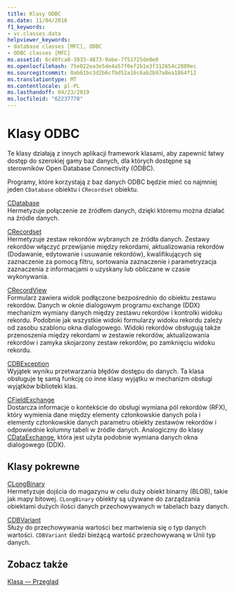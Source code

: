 ```yaml
---
title: Klasy ODBC
ms.date: 11/04/2016
f1_keywords:
- vc.classes.data
helpviewer_keywords:
- database classes [MFC], ODBC
- ODBC classes [MFC]
ms.assetid: 6c40fca8-3033-4873-9abe-7f51725de0e0
ms.openlocfilehash: 75e022ea3e5de4a57f0ef2b1e3f312654c2889ec
ms.sourcegitcommit: 0ab61bc3d2b6cfbd52a16c6ab2b97a8ea1864f12
ms.translationtype: MT
ms.contentlocale: pl-PL
ms.lasthandoff: 04/23/2019
ms.locfileid: "62237778"
---
```

# <a name="odbc-classes"></a>Klasy ODBC

Te klasy działają z innych aplikacji framework klasami, aby zapewnić łatwy dostęp do szerokiej gamy baz danych, dla których dostępne są sterowników Open Database Connectivity (ODBC).

Programy, które korzystają z baz danych ODBC będzie mieć co najmniej jeden `CDatabase` obiektu i `CRecordset` obiektu.

[CDatabase](../mfc/reference/cdatabase-class.md)<br/>
Hermetyzuje połączenie ze źródłem danych, dzięki któremu można działać na źródle danych.

[CRecordset](../mfc/reference/crecordset-class.md)<br/>
Hermetyzuje zestaw rekordów wybranych ze źródła danych. Zestawy rekordów włączyć przewijanie między rekordami, aktualizowania rekordów (Dodawanie, edytowanie i usuwanie rekordów), kwalifikujących się zaznaczenie za pomocą filtru, sortowania zaznaczenie i parametryzacja zaznaczenia z informacjami o uzyskany lub obliczane w czasie wykonywania.

[CRecordView](../mfc/reference/crecordview-class.md)<br/>
Formularz zawiera widok podłączone bezpośrednio do obiektu zestawu rekordów. Danych w oknie dialogowym programu exchange (DDX) mechanizm wymiany danych między zestawu rekordów i kontrolki widoku rekordu. Podobnie jak wszystkie widoki formularzy widoku rekordu zależy od zasobu szablonu okna dialogowego. Widoki rekordów obsługują także przenoszenia między rekordami w zestawie rekordów, aktualizowania rekordów i zamyka skojarzony zestaw rekordów, po zamknięciu widoku rekordu.

[CDBException](../mfc/reference/cdbexception-class.md)<br/>
Wyjątek wyniku przetwarzania błędów dostępu do danych. Ta klasa obsługuje tę samą funkcję co inne klasy wyjątku w mechanizm obsługi wyjątków biblioteki klas.

[CFieldExchange](../mfc/reference/cfieldexchange-class.md)<br/>
Dostarcza informacje o kontekście do obsługi wymiana pól rekordów (RFX), który wymienia dane między elementy członkowskie danych pola i elementy członkowskie danych parametru obiekty zestawów rekordów i odpowiednie kolumny tabeli w źródle danych. Analogiczny do klasy [CDataExchange](../mfc/reference/cdataexchange-class.md), która jest użyta podobnie wymiana danych okna dialogowego (DDX).

## <a name="related-classes"></a>Klasy pokrewne

[CLongBinary](../mfc/reference/clongbinary-class.md)<br/>
Hermetyzuje dojścia do magazynu w celu duży obiekt binarny (BLOB), takie jak mapy bitowej. `CLongBinary` obiekty są używane do zarządzania obiektami dużych ilości danych przechowywanych w tabelach bazy danych.

[CDBVariant](../mfc/reference/cdbvariant-class.md)<br/>
Służy do przechowywania wartości bez martwienia się o typ danych wartości. `CDBVariant` śledzi bieżącą wartość przechowywaną w Unii typ danych.

## <a name="see-also"></a>Zobacz także

[Klasa — Przegląd](../mfc/class-library-overview.md)
